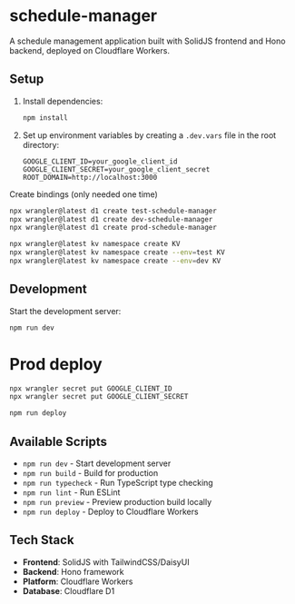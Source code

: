# schedule-manager

A schedule management application built with SolidJS frontend and Hono backend, deployed on Cloudflare Workers.

## Setup

1. Install dependencies:
   ```bash
   npm install
   ```

2. Set up environment variables by creating a `.dev.vars` file in the root directory:
   ```
   GOOGLE_CLIENT_ID=your_google_client_id
   GOOGLE_CLIENT_SECRET=your_google_client_secret
   ROOT_DOMAIN=http://localhost:3000
   ```

Create bindings (only needed one time)
```bash
npx wrangler@latest d1 create test-schedule-manager
npx wrangler@latest d1 create dev-schedule-manager
npx wrangler@latest d1 create prod-schedule-manager

npx wrangler@latest kv namespace create KV
npx wrangler@latest kv namespace create --env=test KV
npx wrangler@latest kv namespace create --env=dev KV
```

## Development

Start the development server:
```bash
npm run dev
```

# Prod deploy

```bash
npx wrangler secret put GOOGLE_CLIENT_ID
npx wrangler secret put GOOGLE_CLIENT_SECRET

npm run deploy
```

## Available Scripts

- `npm run dev` - Start development server
- `npm run build` - Build for production
- `npm run typecheck` - Run TypeScript type checking
- `npm run lint` - Run ESLint
- `npm run preview` - Preview production build locally
- `npm run deploy` - Deploy to Cloudflare Workers

## Tech Stack

- **Frontend**: SolidJS with TailwindCSS/DaisyUI
- **Backend**: Hono framework
- **Platform**: Cloudflare Workers
- **Database**: Cloudflare D1